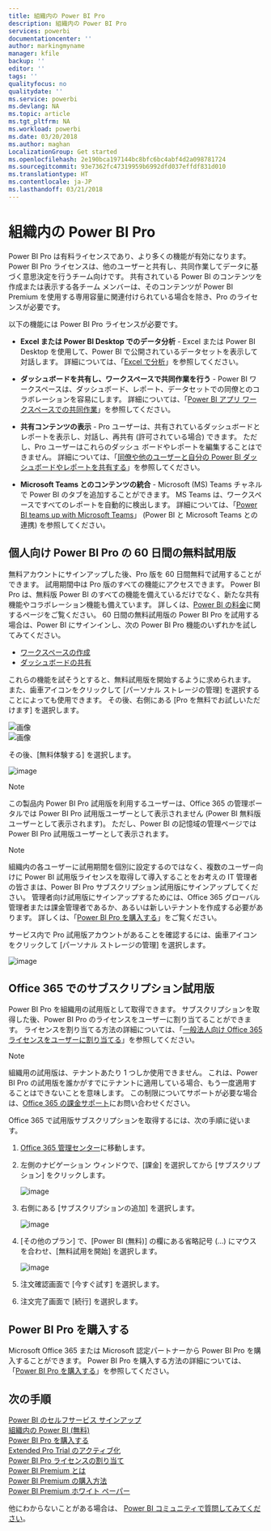 ```yaml
---
title: 組織内の Power BI Pro
description: 組織内の Power BI Pro
services: powerbi
documentationcenter: ''
author: markingmyname
manager: kfile
backup: ''
editor: ''
tags: ''
qualityfocus: no
qualitydate: ''
ms.service: powerbi
ms.devlang: NA
ms.topic: article
ms.tgt_pltfrm: NA
ms.workload: powerbi
ms.date: 03/20/2018
ms.author: maghan
LocalizationGroup: Get started
ms.openlocfilehash: 2e190bca197144bc8bfc6bc4abf4d2a098781724
ms.sourcegitcommit: 93e7362fc47319959b6992dfd037effdf831d010
ms.translationtype: HT
ms.contentlocale: ja-JP
ms.lasthandoff: 03/21/2018
---
```

# <a name="power-bi-pro-in-your-organization"></a>組織内の Power BI Pro

Power BI Pro は有料ライセンスであり、より多くの機能が有効になります。 Power BI Pro ライセンスは、他のユーザーと共有し、共同作業してデータに基づく意思決定を行うチーム向けです。  共有されている Power BI のコンテンツを作成または表示する各チーム メンバーは、そのコンテンツが Power BI Premium を使用する専用容量に関連付けられている場合を除き、Pro のライセンスが必要です。

以下の機能には Power BI Pro ライセンスが必要です。

* **Excel または Power BI Desktop でのデータ分析** - Excel または Power BI Desktop を使用して、Power BI で公開されているデータセットを表示して対話します。 詳細については、「[Excel で分析](service-analyze-in-excel.md)」を参照してください。

* **ダッシュボードを共有し、ワークスペースで共同作業を行う** - Power BI ワークスペースは、ダッシュボード、レポート、データセットでの同僚とのコラボレーションを容易にします。 詳細については、「[Power BI アプリ ワークスペースでの共同作業](service-collaborate-power-bi-workspace.md)」を参照してください。

* **共有コンテンツの表示** - Pro ユーザーは、共有されているダッシュボードとレポートを表示し、対話し、再共有 (許可されている場合) できます。 ただし、Pro ユーザーはこれらのダッシュ ボードやレポートを編集することはできません。 詳細については、「[同僚や他のユーザーと自分の Power BI ダッシュボードやレポートを共有する](service-share-dashboards.md)」を参照してください。

* **Microsoft Teams とのコンテンツの統合** - Microsoft (MS) Teams チャネルで Power BI のタブを追加することができます。 MS Teams は、ワークスペースですべてのレポートを自動的に検出します。 詳細については、「[Power BI teams up with Microsoft Teams](https://powerbi.microsoft.com/en-us/blog/power-bi-teams-up-with-microsoft-teams/)」 (Power BI と Microsoft Teams との連携) を参照してください。 

## <a name="power-bi-pro-60-day-trial-for-individuals"></a>個人向け Power BI Pro の 60 日間の無料試用版

無料アカウントにサインアップした後、Pro 版を 60 日間無料で試用することができます。 試用期間中は Pro 版のすべての機能にアクセスできます。 Power BI Pro は、無料版 Power BI のすべての機能を備えているだけでなく、新たな共有機能やコラボレーション機能も備えています。 詳しくは、[Power BI の料金](https://powerbi.microsoft.com/en-us/pricing/)に関するページをご覧ください。 60 日間の無料試用版の Power BI Pro を試用する場合は、Power BI にサインインし、次の Power BI Pro 機能のいずれかを試してみてください。

* [ワークスペースの作成](service-create-distribute-apps.md)
* [ダッシュボードの共有](service-share-dashboards.md)

これらの機能を試そうとすると、無料試用版を開始するように求められます。 また、歯車アイコンをクリックして [パーソナル ストレージの管理] を選択することによっても使用できます。 その後、右側にある [Pro を無料でお試しいただけます] を選択します。

   ![画像](media/service-power-bi-pro-in-your-organization/service-power-bi-pro-in-your-organization-01.png)
   </br>
   ![画像](media/service-power-bi-pro-in-your-organization/service-power-bi-pro-in-your-organization-02.png)

その後、[無料体験する] を選択します。

   ![image](media/service-power-bi-pro-in-your-organization/service-power-bi-pro-in-your-organization-03.png)

> [!NOTE]
> この製品内 Power BI Pro 試用版を利用するユーザーは、Office 365 の管理ポータルでは Power BI Pro 試用版ユーザーとして表示されません (Power BI 無料版ユーザーとして表示されます)。 ただし、Power BI の記憶域の管理ページでは Power BI Pro 試用版ユーザーとして表示されます。
>

> [!NOTE]
> 組織内の各ユーザーに試用期間を個別に設定するのではなく、複数のユーザー向けに Power BI 試用版ライセンスを取得して導入することをお考えの IT 管理者の皆さまは、Power BI Pro サブスクリプション試用版にサインアップしてください。 管理者向け試用版にサインアップするためには、Office 365 グローバル管理者または課金管理者であるか、あるいは新しいテナントを作成する必要があります。 詳しくは、「[Power BI Pro を購入する](service-admin-purchasing-power-bi-pro.md)」をご覧ください。
>

サービス内で Pro 試用版アカウントがあることを確認するには、歯車アイコンをクリックして [パーソナル ストレージの管理] を選択します。

   ![image](media/service-power-bi-pro-in-your-organization/service-power-bi-pro-in-your-organization-04.png)

## <a name="subscription-trial-in-office-365"></a>Office 365 でのサブスクリプション試用版

Power BI Pro を組織用の試用版として取得できます。 サブスクリプションを取得した後、Power BI Pro のライセンスをユーザーに割り当てることができます。 ライセンスを割り当てる方法の詳細については、「[一般法人向け Office 365 ライセンスをユーザーに割り当てる](https://support.office.com/en-us/article/assign-licenses-to-users-in-office-365-for-business-997596b5-4173-4627-b915-36abac6786dc?ui=en-US&rs=en-US&ad=US)」を参照してください。

> [!NOTE]
> 組織用の試用版は、テナントあたり 1 つしか使用できません。 これは、Power BI Pro の試用版を誰かがすでにテナントに適用している場合、もう一度適用することはできないことを意味します。 この制限についてサポートが必要な場合は、[Office 365 の課金サポート](https://support.office.microsoft.com/en-us/article/contact-support-for-business-products-admin-help-32a17ca7-6fa0-4870-8a8d-e25ba4ccfd4b?CorrelationId=552bbf37-214f-4202-80cb-b94240dcd671&ui=en-US&rs=en-US&ad=US)にお問い合わせください。
>

Office 365 で試用版サブスクリプションを取得するには、次の手順に従います。

1. [Office 365 管理センター](https://portal.office.com/adminportal/home#/homepage)に移動します。
2. 左側のナビゲーション ウィンドウで、[課金] を選択してから [サブスクリプション] をクリックします。

   ![image](media/service-power-bi-pro-in-your-organization/service-power-bi-pro-in-your-organization-05.png)

3. 右側にある [サブスクリプションの追加] を選択します。

   ![image](media/service-power-bi-pro-in-your-organization/service-power-bi-pro-in-your-organization-06.png)

4. [その他のプラン] で、[Power BI (無料)] の欄にある省略記号 (...) にマウスを合わせ、[無料試用を開始] を選択します。

   ![image](media/service-power-bi-pro-in-your-organization/service-power-bi-pro-in-your-organization-07.png) 

5. 注文確認画面で [今すぐ試す] を選択します。
6. 注文完了画面で [続行] を選択します。

## <a name="purchasing-power-bi-pro"></a>Power BI Pro を購入する

Microsoft Office 365 または Microsoft 認定パートナーから Power BI Pro を購入することができます。 Power BI Pro を購入する方法の詳細については、「[Power BI Pro を購入する](service-admin-purchasing-power-bi-pro.md)」を参照してください。

## <a name="next-steps"></a>次の手順
[Power BI のセルフサービス サインアップ](service-admin-signing-up-for-power-bi-with-a-new-office-365-trial.md)
<br/>
[組織内の Power BI (無料)](service-admin-service-free-in-your-organization.md)
<br/>
[Power BI Pro を購入する](service-admin-purchasing-power-bi-pro.md)
<br/>
[Extended Pro Trial のアクティブ化](service-extended-pro-trial.md)
<br/>
[Power BI Pro ライセンスの割り当て](service-assigning-power-bi-pro-licenses.md)
<br/>
[Power BI Premium とは](service-admin-premium-manage.md)
<br/>
[Power BI Premium の購入方法](service-admin-premium-purchase.md)
<br/>
[Power BI Premium ホワイト ペーパー](https://aka.ms/pbipremiumwhitepaper)

他にわからないことがある場合は、 [Power BI コミュニティで質問してみてください](https://community.powerbi.com/)。
